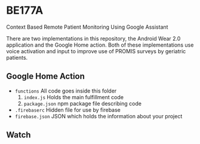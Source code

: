 # BE177A
Context Based Remote Patient Monitoring Using Google Assistant

There are two implementations in this repository, the Android Wear 2.0 application and the Google Home action.
Both of these implementations use voice activation and input to improve use of PROMIS surveys by geriatric patients.

## Google Home Action
- `functions` All code goes inside this folder
  1. `index.js` Holds the main fulfillment code
  2. `package.json` npm  package file describing code
- `.firebaserc` Hidden file for use by firebase
- `firebase.json` JSON which holds the information about your project


## Watch
